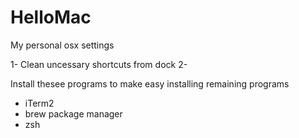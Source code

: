 # HelloMac
My personal osx settings

1- Clean uncessary shortcuts from dock
2- 

Install thesee programs to make easy installing remaining programs
  * iTerm2
  * brew package manager
  * zsh
